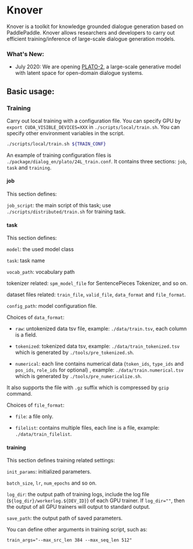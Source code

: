 # Knover
Knover is a toolkit for knowledge grounded dialogue generation based on PaddlePaddle. Knover allows researchers and developers to carry out efficient training/inference of large-scale dialogue generation models. 

### What's New:

- July 2020: We are opening [PLATO-2](plato-2/README.md), a large-scale generative model with latent space for open-domain dialogue systems.


## Basic usage:

### Training
Carry out local training with a configuration file. You can specify GPU by `export CUDA_VISIBLE_DEVICES=XXX` in `./scripts/local/train.sh`. You can specify other environment variables in the script.

``` bash
./scripts/local/train.sh ${TRAIN_CONF}
```

An example of training configuration files is `./package/dialog_en/plato/24L_train.conf`. It contains three sections: `job`, `task` and `training`.

#### job

This section defines:

`job_script`: the main script of this task; use `./scripts/distributed/train.sh` for training task.

#### task
This section defines:

`model`: the used model class

`task`: task name

`vocab_path`: vocabulary path

tokenizer related: `spm_model_file` for SentencePieces Tokenizer, and so on.

dataset files related: `train_file`, `valid_file`, `data_format` and `file_format`.

`config_path`: model configuration file.

Choices of `data_format`:

- `raw`: untokenized data tsv file, example: `./data/train.tsv`, each column is a field.

- `tokenized`: tokenized data tsv, example: `./data/train_tokenized.tsv` which is generated by `./tools/pre_tokenized.sh`.

- `numerical`: each line contains numerical data (`token_ids`, `type_ids` and `pos_ids`, `role_ids` for optional) , example: `./data/train.numerical.tsv` which is generated by `./tools/pre_numericalize.sh`.

It also supports the file with `.gz` suffix which is compressed by `gzip` command.

Choices of `file_format`:

- `file`: a file only.

- `filelist`: contains multiple files, each line is a file, example: `./data/train_filelist`.

#### training
This section defines training related settings:

`init_params`: initialized parameters.

`batch_size`, `lr`, `num_epochs` and so on.

`log_dir`: the output path of training logs, include the log file (`${log_dir}/workerlog.${DEV_ID}`) of each GPU trainer. If `log_dir=""`, then the output of all GPU trainers will output to standard output.

`save_path`: the output path of saved parameters.

You can define other arguments in training script, such as:

```
train_args="--max_src_len 384 --max_seq_len 512"
```
